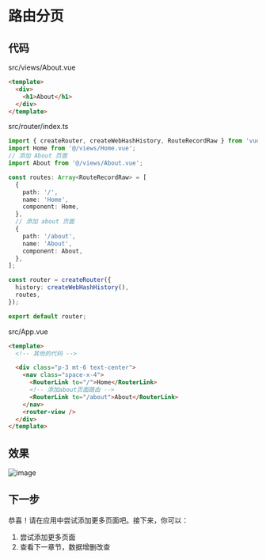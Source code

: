 # 路由分页

## 代码
src/views/About.vue
```html
<template>
  <div>
    <h1>About</h1>
  </div>
</template>
```

src/router/index.ts
```ts
import { createRouter, createWebHashHistory, RouteRecordRaw } from 'vue-router';
import Home from '@/views/Home.vue';
// 添加 About 页面
import About from '@/views/About.vue';

const routes: Array<RouteRecordRaw> = [
  {
    path: '/',
    name: 'Home',
    component: Home,
  },
  // 添加 about 页面
  {
    path: '/about',
    name: 'About',
    component: About,
  },
];

const router = createRouter({
  history: createWebHashHistory(),
  routes,
});

export default router;
```

src/App.vue
```html
<template>
  <!-- 其他的代码 -->

  <div class="p-3 mt-6 text-center">
    <nav class="space-x-4">
      <RouterLink to="/">Home</RouterLink>
      <!-- 添加about页面路由 -->
      <RouterLink to="/about">About</RouterLink>
    </nav>
    <router-view />
  </div>
</template>
```


## 效果
![image](/docs/images/route_01.jpg)


## 下一步

恭喜！请在应用中尝试添加更多页面吧。接下来，你可以：

1. 尝试添加更多页面
2. 查看下一章节，数据增删改查
